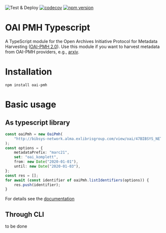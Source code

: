 ![Test & Deploy](https://github.com/ctot-nondef/ts-oai-pmh/actions/workflows/testandpublish.yml/badge.svg)
[![codecov](https://codecov.io/gh/ctot-nondef/ts-oai-pmh/graph/badge.svg?token=R6YMXD6ONZ)](https://codecov.io/gh/ctot-nondef/ts-oai-pmh)
[![npm version](https://badge.fury.io/js/@nondef%2Fts-oai-pmh.svg)](https://badge.fury.io/js/@nondef%2Fts-oai-pmh)

# OAI PMH Typescript

A TypeScript module for the Open Archives Initiative Protocol for Metadata Harvesting
([OAI-PMH 2.0](http://www.openarchives.org/OAI/openarchivesprotocol.html)). Use this module if you
want to harvest metadata from OAI-PMH providers, e.g., [arxiv](http://arxiv.org/).

# Installation

```
npm install oai-pmh
```

# Basic usage

## As typescript library

```typescript
const oaiPmh = new OaiPmh(
	"http://bibsys-network.alma.exlibrisgroup.com/view/oai/47BIBSYS_NETWORK/request" as unknown as URL,
);
const options = {
	metadataPrefix: "marc21",
	set: "oai_komplett",
	from: new Date("2020-01-01"),
	until: new Date("2020-01-03"),
};
const res = [];
for await (const identifier of oaiPmh.listIdentifiers(options)) {
	res.push(identifier);
}
```

For details see the [documentation](https://ctot-nondef.github.io/ts-oai-pmh/)

## Through CLI

to be done
